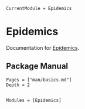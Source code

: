 ```@meta
CurrentModule = Epidemics
```

# Epidemics

Documentation for [Epidemics](https://github.com/pratikunterwegs/Epidemics.jl).

## Package Manual

```@contents
Pages = ["man/basics.md"]
Depth = 2
```

```@index
```

```@autodocs
Modules = [Epidemics]
```
